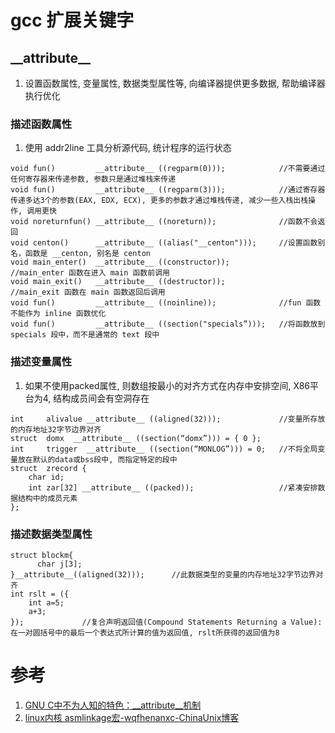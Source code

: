 # gcc 扩展关键字

## \_\_attribute\_\_

1. 设置函数属性, 变量属性, 数据类型属性等, 向编译器提供更多数据, 帮助编译器执行优化

### 描述函数属性

1. 使用 addr2line 工具分析源代码, 统计程序的运行状态

```
void fun()         __attribute__ ((regparm(0)));			//不需要通过任何寄存器来传递参数, 参数只是通过堆栈来传递
void fun()         __attribute__ ((regparm(3)));			//通过寄存器传递多达3个的参数(EAX, EDX, ECX), 更多的参数才通过堆栈传递, 减少一些入栈出栈操作, 调用更快
void noreturnfun() __attribute__ ((noreturn));				//函数不会返回
void centon()      __attribute__ ((alias("__centon")));		//设置函数别名，函数是 __centon, 别名是 centon
void main_enter()  __attribute__ ((constructor));			//main_enter 函数在进入 main 函数前调用
void main_exit()   __attribute__ ((destructor));			//main_exit 函数在 main 函数返回后调用
void fun()         __attribute__ ((noinline));				//fun 函数不能作为 inline 函数优化
void fun()         __attribute__ ((section("specials”)));	//将函数放到 specials 段中，而不是通常的 text 段中
```

### 描述变量属性

1. 如果不使用packed属性, 则数组按最小的对齐方式在内存中安排空间, X86平台为4, 结构成员间会有空洞存在

```
int		alivalue __attribute__ ((aligned(32)));				//变量所存放的内存地址32字节边界对齐
struct	domx  __attribute__ ((section(“domx”))) = { 0 };
int		trigger  __attribute__ ((section(“MONLOG”))) = 0;	//不将全局变量放在默认的data或bss段中, 而指定特定的段中
struct	zrecord {
	char id;
	int zar[32] __attribute__ ((packed));					//紧凑安排数据结构中的成员元素
};
```

### 描述数据类型属性

```
struct blockm{
      char j[3];
}__attribute__((aligned(32)));		//此数据类型的变量的内存地址32字节边界对齐
int rslt = ({
    int a=5;
    a+3;
});				//复合声明返回值(Compound Statements Returning a Value):在一对圆括号中的最后一个表达式所计算的值为返回值, rslt所获得的返回值为8
```

# 参考

1. [GNU C中不为人知的特色：__attribute__机制](http://blog.csdn.net/juana1/article/details/6849120)
2. [linux内核 asmlinkage宏-wqfhenanxc-ChinaUnix博客](http://blog.chinaunix.net/uid-7390305-id-2057287.html)
